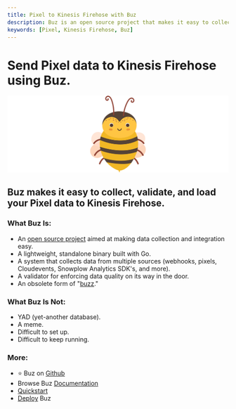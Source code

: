 ```yaml
---
title: Pixel to Kinesis Firehose with Buz
description: Buz is an open source project that makes it easy to collect, validate, and load Pixel data to Kinesis Firehose.
keywords: [Pixel, Kinesis Firehose, Buz]
---
```


# Send Pixel data to Kinesis Firehose using Buz.

![buzz](../../../static/img/buzz.png)


## Buz makes it easy to collect, validate, and load your Pixel data to Kinesis Firehose.


### What Buz Is:

- An [open source project](https://github.com/silverton-io/buz) aimed at making data collection and integration easy.
- A lightweight, standalone binary built with Go.
- A system that collects data from multiple sources (webhooks, pixels, Cloudevents, Snowplow Analytics SDK's, and more).
- A validator for enforcing data quality on its way in the door.
- An obsolete form of "[buzz](https://www.merriam-webster.com/dictionary/buzz)."


### What Buz Is Not:

- YAD (yet-another database).
- A meme.
- Difficult to set up.
- Difficult to keep running.


### More:
- ⭐ Buz on [Github](https://github.com/silverton-io/buz)
- Browse Buz [Documentation](/)
- [Quickstart](/examples/quickstart)
- [Deploy](/category/deploying-buz) Buz
